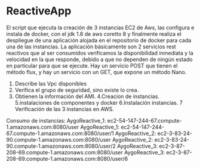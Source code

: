# ReactiveApp
El script que ejecuta la creación de 3 instancias EC2 de Aws, las configura  e instala  de docker, con  el jdk 1.8 de aws coretto 8 y finalmente realiza el despliegue de una aplicación alojada en el repositorio de docker para cada una de las instancias. La aplicación básicamente son 2 servicios rest reactivos que al ser consumidos verificamos la disponibilidad inmediata y la velocidad en la que responde, debido a que no dependen de ningún estado en particular para que se ejecute. Hay un servicio POST que tienen el método flux, y hay un servicio con un GET, que expone un método Nano.


1. Describe las Vpc disponibles
2. Verifica el grupo de seguridad, sino existe lo crea.
3. Obtienen la información del AMI.
4.Creacion de instancias.
5.instalaciones de componentes y docker 
6.Instalación instancias.
7 Verificación de las 3 instancias en AWS.

Consumo de instancias:
AygoReactive_1: ec2-54-147-244-67.compute-1.amazonaws.com:8080/user
AygoReactive_1: ec2-54-147-244-67.compute-1.amazonaws.com:8080/user/1
AygoReactive_2: ec2-3-83-24-90.compute-1.amazonaws.com:8080/user
AygoReactive_2: ec2-3-83-24-90.compute-1.amazonaws.com:8080/user/2
AygoReactive_3: ec2-3-87-208-69.compute-1.amazonaws.com:8080/user 
AygoReactive_3: ec2-3-87-208-69.compute-1.amazonaws.com:8080/user/6

 
 






